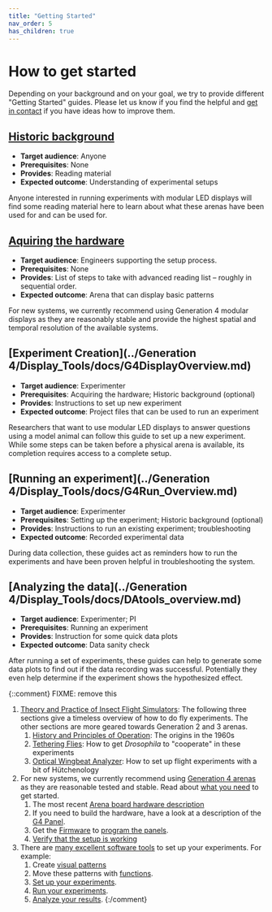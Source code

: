 ```yaml
---
title: "Getting Started"
nav_order: 5
has_children: true
---
```


# How to get started

Depending on your background and on your goal, we try to provide different "Getting Started" guides. Please let us know if you find the helpful and [get in contact](../Contact.md) if you have ideas how to improve them.


## [Historic background](gs-historic-background.html)

- **Target audience**: Anyone
- **Prerequisites**: None
- **Provides**: Reading material
- **Expected outcome**: Understanding of experimental setups

Anyone interested in running experiments with modular LED displays will find some reading material here to learn about what these arenas have been used for and can be used for.

## [Aquiring the hardware](gs-getting-hardware.html)

- **Target audience**: Engineers supporting the setup process.
- **Prerequisites**: None
- **Provides**: List of steps to take with advanced reading list – roughly in sequential order.
- **Expected outcome**: Arena that can display basic patterns

For new systems, we currently recommend using Generation 4 modular displays as they are reasonably stable and provide the highest spatial and temporal resolution of the available systems.

## [Experiment Creation](../Generation 4/Display_Tools/docs/G4DisplayOverview.md)

- **Target audience**: Experimenter
- **Prerequisites**: Acquiring the hardware; Historic background (optional)
- **Provides**: Instructions to set up new experiment
- **Expected outcome**: Project files that can be used to run an experiment

Researchers that want to use modular LED displays to answer questions using a model animal can follow this guide to set up a new experiment. While some steps can be taken before a physical arena is available, its completion requires access to a complete setup.

## [Running an experiment](../Generation 4/Display_Tools/docs/G4Run_Overview.md)

- **Target audience**: Experimenter
- **Prerequisites**: Setting up the experiment; Historic background (optional)
- **Provides**: Instructions to run an existing experiment; troubleshooting
- **Expected outcome**: Recorded experimental data

During data collection, these guides act as reminders how to run the experiments and have been proven helpful in troubleshooting the system.

## [Analyzing the data](../Generation 4/Display_Tools/docs/DAtools_overview.md)

- **Target audience**: Experimenter; PI
- **Prerequisites**: Running an experiment
- **Provides**: Instruction for some quick data plots
- **Expected outcome**: Data sanity check

After running a set of experiments, these guides can help to generate some data plots to find out if the data recording was successful. Potentially they even help determine if the experiment shows the hypothesized effect.


{::comment}
FIXME: remove this
1. [Theory and Practice of Insect Flight Simulators](/Panel/Generation%203/Software/docs/g2-user-guide.html): The following three sections give a timeless overview of how to do fly experiments. The other sections are more geared towards Generation 2 and 3 arenas.
    1. [History and Principles of Operation](/Panel/Generation%203/Software/docs/g2-user-guide.html#history-and-principles-of-operation): The origins in the 1960s
    2. [Tethering Flies](/Panel/Generation%203/Software/docs/g2-user-guide.html#tethering-flies): How to get *Drosophila* to "cooperate" in these experiments
    3. [Optical Wingbeat Analyzer](/Panel/Generation%203/Software/docs/g2-user-guide.html#optical-wingbeat-analyzer): How to set up flight experiments with a bit of Hütchenology
2. For new systems, we currently recommend using [Generation 4 arenas](/Panel/Generation%204/Documentation/docs/components.html) as they are reasonable tested and stable. Read about [what you need](/Panel/Generation%204/Display_Tools/docs/G4_Hardware_Setup.html) to get started.
    1. The most recent [Arena board hardware description](/Panel/Generation%204/Arena/README.html)
    2. If you need to build the hardware, have a look at a description of the [G4 Panel](/Panel/Generation%204/Panel/README.html).
    3. Get the [Firmware](/Panel/Generation%204/Firmware/README.html) to [program the panels](/Panel/Generation%204/Display_Tools/G4%20Panel%20Programming/G4_Panel-programmer_instructions.html).
    4. [Verify that the setup is working](/Panel/Generation%204/Display_Tools/docs/G4_Verify.html)
3. There are [many excellent software tools](/Panel/Generation%204/Display_Tools/README.html) to set up your experiments. For example:
    1. Create [visual patterns](/Panel/Generation%204/Display_Tools/Motion_Maker_G4/About%20Motion%20Maker.html)
    2. Move these patterns with [functions](/Panel/Generation%204/Display_Tools/Function_Maker_G4/About%20Function%20Maker.html).
    3. [Set up your experiments](/Panel/Generation%204/Display_Tools/G4_Protocol_Designer/User-Instructions.html).
    4. [Run your experiments](/Panel/Generation%204/Display_Tools/G4_Protocol_Designer/User-Instructions.html#the-experiment-conductor).
    5. [Analyze your results](/Panel/Generation%204/Display_Tools/G4_Data_Analysis/Data_analysis_documentation.html).
{:/comment}